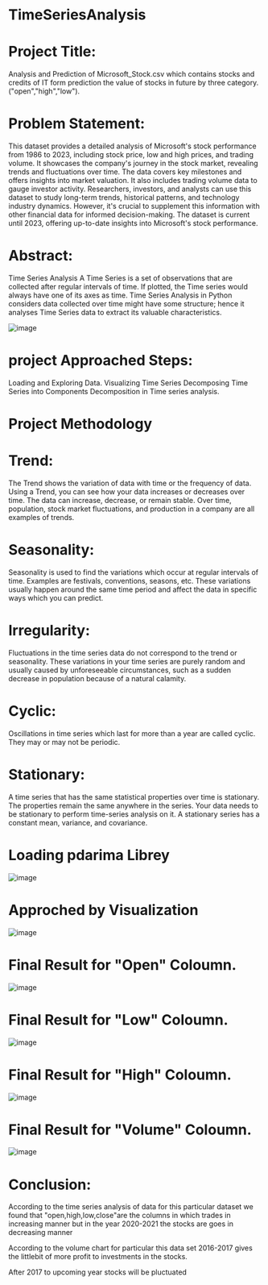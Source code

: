 

# TimeSeriesAnalysis
# Project Title:
Analysis and Prediction of Microsoft_Stock.csv which contains stocks and credits of IT form prediction the value of stocks in future by three category.("open","high","low").

# Problem Statement:
This dataset provides a detailed analysis of Microsoft's stock performance from 1986 to 2023, including stock price, low and high prices, and trading volume. It showcases the company's journey in the stock market, revealing trends and fluctuations over time. The data covers key milestones and offers insights into market valuation. It also includes trading volume data to gauge investor activity. Researchers, investors, and analysts can use this dataset to study long-term trends, historical patterns, and technology industry dynamics. However, it's crucial to supplement this information with other financial data for informed decision-making. The dataset is current until 2023, offering up-to-date insights into Microsoft's stock performance.

# Abstract:
Time Series Analysis A Time Series is a set of observations that are collected after regular intervals of time. If plotted, the Time series would always have one of its axes as time. Time Series Analysis in Python considers data collected over time might have some structure; hence it analyses Time Series data to extract its valuable characteristics.

![image](https://github.com/Abhiramkaleru/TimeSeriesAnalysis/assets/115403539/7162279d-3736-427e-b859-368ebb3c2ecf)



# project Approached Steps:
Loading and Exploring Data.
Visualizing Time Series
Decomposing Time Series into Components
Decomposition in Time series analysis.
# Project Methodology
# Trend:
The Trend shows the variation of data with time or the frequency of data. Using a Trend, you can see how your data increases or decreases over time. The data can increase, decrease, or remain stable. Over time, population, stock market fluctuations, and production in a company are all examples of trends.
# Seasonality:
Seasonality is used to find the variations which occur at regular intervals of time. Examples are festivals, conventions, seasons, etc. These variations usually happen around the same time period and affect the data in specific ways which you can predict.
# Irregularity:
Fluctuations in the time series data do not correspond to the trend or seasonality. These variations in your time series are purely random and usually caused by unforeseeable circumstances, such as a sudden decrease in population because of a natural calamity.
# Cyclic:
Oscillations in time series which last for more than a year are called cyclic. They may or may not be periodic.
# Stationary:
A time series that has the same statistical properties over time is stationary. The properties remain the same anywhere in the series. Your data needs to be stationary to perform time-series analysis on it. A stationary series has a constant mean, variance, and covariance.
# Loading pdarima Librey
![image](https://github.com/Abhiramkaleru/TimeSeriesAnalysis/assets/115403539/440977c6-4ab2-4100-bc4e-67e24b45c240)


# Approched by Visualization

![image](https://github.com/Abhiramkaleru/TimeSeriesAnalysis/assets/115403539/fa346ca9-be95-4f5f-bce2-6ea2d07b5c3b)

# Final Result for "Open" Coloumn.
![image](https://github.com/Abhiramkaleru/TimeSeriesAnalysis/assets/115403539/9038a2c6-4cdb-4da2-b10c-f5c8fdae3dab)


# Final Result for "Low" Coloumn.
![image](https://github.com/Abhiramkaleru/TimeSeriesAnalysis/assets/115403539/6093a82c-66d2-4be8-b8e3-e734262d8966)


# Final Result for "High" Coloumn.
![image](https://github.com/Abhiramkaleru/TimeSeriesAnalysis/assets/115403539/b9c4a5c5-19d2-4463-9d6e-ef898e2d9643)


# Final Result for "Volume" Coloumn.
![image](https://github.com/Abhiramkaleru/TimeSeriesAnalysis/assets/115403539/e39257fd-1466-4cd0-ae26-ff51e4531893)


# Conclusion:
According to the time series analysis of data for this particular dataset we found that "open,high,low,close"are the columns in which trades in increasing manner but in the year 2020-2021 the stocks are goes in decreasing manner

According to the volume chart for particular this data set 2016-2017 gives the littlebit of more profit to investments in the stocks.

After 2017 to upcoming year stocks will be pluctuated
